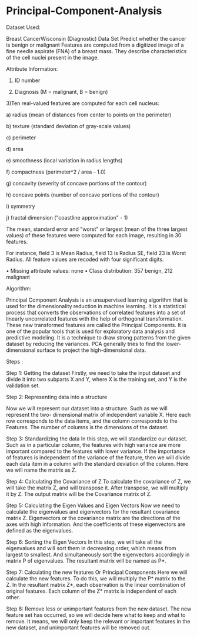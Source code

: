 # Principal-Component-Analysis

Dataset Used:


Breast CancerWisconsin (Diagnostic) Data Set
Predict whether the cancer is benign or malignant
Features are computed from a digitized image of a fine needle aspirate (FNA) of a breast mass.
They describe characteristics of the cell nuclei present in the image.


Attribute Information:


1) ID number


2) Diagnosis (M = malignant, B = benign)


3)Ten real-valued features are computed for each cell nucleus:


a) radius (mean of distances from center to points on the perimeter)

b) texture (standard deviation of gray-scale values)

c) perimeter

d) area

e) smoothness (local variation in radius lengths)

f) compactness (perimeter^2 / area - 1.0)

g) concavity (severity of concave portions of the contour)

h) concave points (number of concave portions of the contour)

i) symmetry

j) fractal dimension ("coastline approximation" - 1)


The mean, standard error and "worst" or largest (mean of the three largest values) of these features
were computed for each image, resulting in 30 features.

For instance, field 3 is Mean Radius, field 13 is Radius SE, field 23 is Worst Radius. All feature
values are recoded with four significant digits.


• Missing attribute values: none
• Class distribution: 357 benign, 212 malignant

Algorithm:


Principal Component Analysis is an unsupervised learning algorithm that is used for the
dimensionality reduction in machine learning. It is a statistical process that converts the
observations of correlated features into a set of linearly uncorrelated features with the help
of orthogonal transformation. These new transformed features are called the Principal
Components. It is one of the popular tools that is used for exploratory data analysis and
predictive modeling. It is a technique to draw strong patterns from the given dataset by
reducing the variances.
PCA generally tries to find the lower-dimensional surface to project the high-dimensional
data.

Steps :

Step 1: Getting the dataset
Firstly, we need to take the input dataset and divide it into two subparts X and Y, where X is
the training set, and Y is the validation set.


Step 2: Representing data into a structure

Now we will represent our dataset into a structure. Such as we will represent the two-
dimensional matrix of independent variable X. Here each row corresponds to the data items,
and the column corresponds to the Features. The number of columns is the dimensions of
the dataset.


Step 3: Standardizing the data
In this step, we will standardize our dataset. Such as in a particular column, the features
with high variance are more important compared to the features with lower variance.
If the importance of features is independent of the variance of the feature, then we will
divide each data item in a column with the standard deviation of the column. Here we will
name the matrix as Z.


Step 4: Calculating the Covariance of Z
To calculate the covariance of Z, we will take the matrix Z, and will transpose it. After
transpose, we will multiply it by Z. The output matrix will be the Covariance matrix of Z.


Step 5: Calculating the Eigen Values and Eigen Vectors
Now we need to calculate the eigenvalues and eigenvectors for the resultant covariance
matrix Z. Eigenvectors or the covariance matrix are the directions of the axes with high
information. And the coefficients of these eigenvectors are defined as the eigenvalues.


Step 6: Sorting the Eigen Vectors
In this step, we will take all the eigenvalues and will sort them in decreasing order, which
means from largest to smallest. And simultaneously sort the eigenvectors accordingly in
matrix P of eigenvalues. The resultant matrix will be named as P*.


Step 7: Calculating the new features Or Principal Components
Here we will calculate the new features. To do this, we will multiply the P* matrix to the Z.
In the resultant matrix Z*, each observation is the linear combination of original features.
Each column of the Z* matrix is independent of each other.


Step 8: Remove less or unimportant features from the new dataset.
The new feature set has occurred, so we will decide here what to keep and what to remove.
It means, we will only keep the relevant or important features in the new dataset, and
unimportant features will be removed out.
